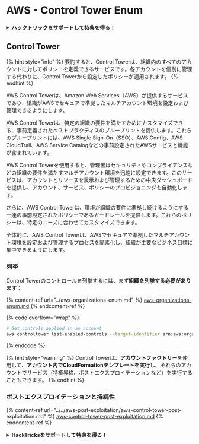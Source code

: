 # AWS - Control Tower Enum

<details>

<summary><strong>ハックトリックをサポートして特典を得る！</strong></summary>

* **HackTricksで会社の広告を見たい**場合や、**PEASSの最新バージョンをダウンロードしたり、PDFでHackTricksをダウンロード**したい場合は、[**SUBSCRIPTION PLANS**](https://github.com/sponsors/carlospolop)をチェックしてください！
* [**公式のPEASS＆HackTricksグッズ**](https://peass.creator-spring.com)を手に入れましょう
* [**The PEASS Family**](https://opensea.io/collection/the-peass-family)を見つけて、独占的な[**NFT**](https://opensea.io/collection/the-peass-family)のコレクションを見つけましょう
* 💬 [**Discordグループ**](https://discord.gg/hRep4RUj7f)または[**telegramグループ**](https://t.me/peass)に参加するか、**Twitter**で私をフォローしてください 🐦 [**@carlospolopm**](https://twitter.com/carlospolopm)
* **ハッキングのトリックを共有するには、PRを** [**HackTricks**](https://github.com/carlospolop/hacktricks) **および** [**HackTricks Cloud**](https://github.com/carlospolop/hacktricks-cloud) **のGitHubリポジトリに提出してください。**

</details>

## Control Tower

{% hint style="info" %}
要約すると、Control Towerは、組織内のすべてのアカウントに対してポリシーを定義できるサービスです。各アカウントを個別に管理する代わりに、Control Towerから設定したポリシーが適用されます。
{% endhint %}

AWS Control Towerは、Amazon Web Services（AWS）が提供するサービスであり、組織がAWSでセキュアで準拠したマルチアカウント環境を設定および管理できるようにします。

AWS Control Towerは、特定の組織の要件を満たすためにカスタマイズできる、事前定義されたベストプラクティスのブループリントを提供します。これらのブループリントには、AWS Single Sign-On（SSO）、AWS Config、AWS CloudTrail、AWS Service Catalogなどの事前設定されたAWSサービスと機能が含まれています。

AWS Control Towerを使用すると、管理者はセキュリティやコンプライアンスなどの組織の要件を満たすマルチアカウント環境を迅速に設定できます。このサービスは、アカウントとリソースを表示および管理するための中央ダッシュボードを提供し、アカウント、サービス、ポリシーのプロビジョニングも自動化します。

さらに、AWS Control Towerは、環境が組織の要件に準拠し続けるようにする一連の事前設定されたポリシーであるガードレールを提供します。これらのポリシーは、特定のニーズに合わせてカスタマイズできます。

全体的に、AWS Control Towerは、AWSでセキュアで準拠したマルチアカウント環境を設定および管理するプロセスを簡素化し、組織が主要なビジネス目標に集中できるようにします。

### 列挙

Control Towerのコントロールを列挙するには、まず**組織を列挙する必要があります**：

{% content-ref url="../aws-organizations-enum.md" %}
[aws-organizations-enum.md](../aws-organizations-enum.md)
{% endcontent-ref %}

{% code overflow="wrap" %}
```bash
# Get controls applied in an account
aws controltower list-enabled-controls --target-identifier arn:aws:organizations::<acc_id>:ou/<ou-id>
```
{% endcode %}

{% hint style="warning" %}
Control Towerは、**アカウントファクトリー**を使用して、**アカウント内でCloudFormationテンプレートを実行**し、それらのアカウントでサービス（特権昇格、ポストエクスプロイテーションなど）を実行することもできます。
{% endhint %}

### ポストエクスプロイテーションと持続性

{% content-ref url="../../aws-post-exploitation/aws-control-tower-post-exploitation.md" %}
[aws-control-tower-post-exploitation.md](../../aws-post-exploitation/aws-control-tower-post-exploitation.md)
{% endcontent-ref %}

<details>

<summary><strong>HackTricksをサポートして特典を得る！</strong></summary>

* **HackTricksで会社を宣伝**したい場合や、**最新バージョンのPEASSを入手**したい場合は、[**SUBSCRIPTION PLANS**](https://github.com/sponsors/carlospolop)をチェックしてください！
* [**公式PEASS＆HackTricksグッズ**](https://peass.creator-spring.com)を手に入れる
* [**The PEASS Family**](https://opensea.io/collection/the-peass-family)を見つけて、独占的な[**NFT**](https://opensea.io/collection/the-peass-family)のコレクションを見つける
* 💬 [**Discordグループ**](https://discord.gg/hRep4RUj7f)または[**Telegramグループ**](https://t.me/peass)に**参加**するか、**Twitter**で私をフォローする🐦 [**@carlospolopm**](https://twitter.com/carlospolopm)
* **ハッキングのトリックを共有するために、PRを** [**HackTricks**](https://github.com/carlospolop/hacktricks) **および** [**HackTricks Cloud**](https://github.com/carlospolop/hacktricks-cloud) **のGitHubリポジトリに提出**してください。

</details>
